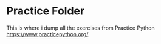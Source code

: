 # Practice Folder
This is where i dump all the exercises from Practice Python https://www.practicepython.org/
